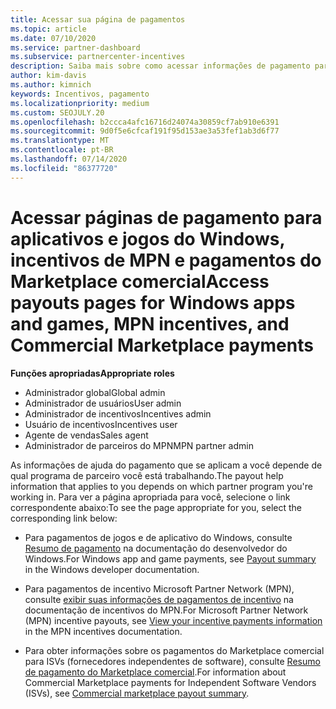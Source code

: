```yaml
---
title: Acessar sua página de pagamentos
ms.topic: article
ms.date: 07/10/2020
ms.service: partner-dashboard
ms.subservice: partnercenter-incentives
description: Saiba mais sobre como acessar informações de pagamento para seus aplicativos e jogos do Windows, incentivos de MPN e pagamentos do Marketplace comercial para fornecedores de software independentes.
author: kim-davis
ms.author: kimnich
keywords: Incentivos, pagamento
ms.localizationpriority: medium
ms.custom: SEOJULY.20
ms.openlocfilehash: b2ccca4afc16716d24074a30859cf7ab910e6391
ms.sourcegitcommit: 9d0f5e6cfcaf191f95d153ae3a53fef1ab3d6f77
ms.translationtype: MT
ms.contentlocale: pt-BR
ms.lasthandoff: 07/14/2020
ms.locfileid: "86377720"
---
```

# <a name="access-payouts-pages-for-windows-apps-and-games-mpn-incentives-and-commercial-marketplace-payments"></a><span data-ttu-id="95e99-104">Acessar páginas de pagamento para aplicativos e jogos do Windows, incentivos de MPN e pagamentos do Marketplace comercial</span><span class="sxs-lookup"><span data-stu-id="95e99-104">Access payouts pages for Windows apps and games, MPN incentives, and Commercial Marketplace payments</span></span>

<span data-ttu-id="95e99-105">**Funções apropriadas**</span><span class="sxs-lookup"><span data-stu-id="95e99-105">**Appropriate roles**</span></span>
-   <span data-ttu-id="95e99-106">Administrador global</span><span class="sxs-lookup"><span data-stu-id="95e99-106">Global admin</span></span>
-   <span data-ttu-id="95e99-107">Administrador de usuários</span><span class="sxs-lookup"><span data-stu-id="95e99-107">User admin</span></span>
-   <span data-ttu-id="95e99-108">Administrador de incentivos</span><span class="sxs-lookup"><span data-stu-id="95e99-108">Incentives admin</span></span>
-   <span data-ttu-id="95e99-109">Usuário de incentivos</span><span class="sxs-lookup"><span data-stu-id="95e99-109">Incentives user</span></span>
-   <span data-ttu-id="95e99-110">Agente de vendas</span><span class="sxs-lookup"><span data-stu-id="95e99-110">Sales agent</span></span>
-   <span data-ttu-id="95e99-111">Administrador de parceiros do MPN</span><span class="sxs-lookup"><span data-stu-id="95e99-111">MPN partner admin</span></span>

<span data-ttu-id="95e99-112">As informações de ajuda do pagamento que se aplicam a você depende de qual programa de parceiro você está trabalhando.</span><span class="sxs-lookup"><span data-stu-id="95e99-112">The payout help information that applies to you depends on which partner program you're working in.</span></span> <span data-ttu-id="95e99-113">Para ver a página apropriada para você, selecione o link correspondente abaixo:</span><span class="sxs-lookup"><span data-stu-id="95e99-113">To see the page appropriate for you, select the corresponding link below:</span></span>

- <span data-ttu-id="95e99-114">Para pagamentos de jogos e de aplicativo do Windows, consulte [Resumo de pagamento](https://docs.microsoft.com/windows/uwp/publish/payout-summary) na documentação do desenvolvedor do Windows.</span><span class="sxs-lookup"><span data-stu-id="95e99-114">For Windows app and game payments, see [Payout summary](https://docs.microsoft.com/windows/uwp/publish/payout-summary) in the Windows developer documentation.</span></span>

- <span data-ttu-id="95e99-115">Para pagamentos de incentivo Microsoft Partner Network (MPN), consulte [exibir suas informações de pagamentos de incentivo](understand-incentive-payouts.md) na documentação de incentivos do MPN.</span><span class="sxs-lookup"><span data-stu-id="95e99-115">For Microsoft Partner Network (MPN) incentive payouts, see [View your incentive payments information](understand-incentive-payouts.md) in the MPN incentives documentation.</span></span>

- <span data-ttu-id="95e99-116">Para obter informações sobre os pagamentos do Marketplace comercial para ISVs (fornecedores independentes de software), consulte [Resumo de pagamento do Marketplace comercial](https://docs.microsoft.com/azure/marketplace/partner-center-portal/payout-summary).</span><span class="sxs-lookup"><span data-stu-id="95e99-116">For information about Commercial Marketplace payments for Independent Software Vendors (ISVs), see [Commercial marketplace payout summary](https://docs.microsoft.com/azure/marketplace/partner-center-portal/payout-summary).</span></span>
